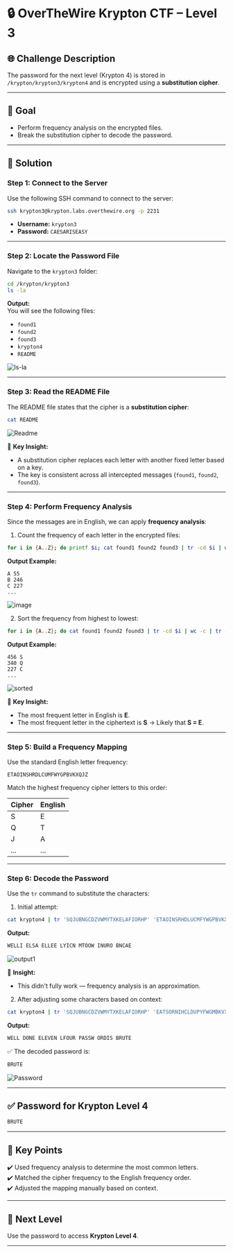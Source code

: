 # 🔒 OverTheWire Krypton CTF – Level 3

## 🌐 **Challenge Description**  
The password for the next level (Krypton 4) is stored in `/krypton/krypton3/krypton4` and is encrypted using a **substitution cipher**.

---

## 🎯 **Goal**  
- Perform frequency analysis on the encrypted files.  
- Break the substitution cipher to decode the password.  

---

## 🚀 **Solution**  

### **Step 1: Connect to the Server**  
Use the following SSH command to connect to the server:

```bash
ssh krypton3@krypton.labs.overthewire.org -p 2231
```

- **Username:** `krypton3`  
- **Password:** `CAESARISEASY`  

---

### **Step 2: Locate the Password File**  
Navigate to the `krypton3` folder:

```bash
cd /krypton/krypton3
ls -la
```

**Output:**  
You will see the following files:
- `found1`  
- `found2`  
- `found3`  
- `krypton4`  
- `README`  

![ls-la](https://github.com/user-attachments/assets/b881a3ec-081f-43ff-86f0-7fcc2d3473a1)

---

### **Step 3: Read the README File**  
The README file states that the cipher is a **substitution cipher**:

```bash
cat README
```

![Readme](https://github.com/user-attachments/assets/0fce5541-da37-465a-99c7-bb2eef6837b0)

📌 **Key Insight:**  
- A substitution cipher replaces each letter with another fixed letter based on a key.  
- The key is consistent across all intercepted messages (`found1`, `found2`, `found3`).  

---

### **Step 4: Perform Frequency Analysis**  
Since the messages are in English, we can apply **frequency analysis**:

1. Count the frequency of each letter in the encrypted files:

```bash
for i in {A..Z}; do printf $i; cat found1 found2 found3 | tr -cd $i | wc -c; done
```

**Output Example:**
```
A 55  
B 246  
C 227  
...
```
![image](https://github.com/user-attachments/assets/d8fabf12-40ae-4d0b-85cc-a625e9b067e0)


2. Sort the frequency from highest to lowest:

```bash
for i in {A..Z}; do cat found1 found2 found3 | tr -cd $i | wc -c | tr -d '\n'; printf " $i \n"; done | sort -nr
```

**Output Example:**
```
456 S  
340 Q  
227 C  
...
```

![sorted](https://github.com/user-attachments/assets/0ee8c96c-2044-4592-877d-938d0afb158f)


📌 **Key Insight:**  
- The most frequent letter in English is **E**.  
- The most frequent letter in the ciphertext is **S** → Likely that **S = E**.  

---

### **Step 5: Build a Frequency Mapping**  
Use the standard English letter frequency:

```
ETAOINSHRDLCUMFWYGPBVKXQJZ
```

Match the highest frequency cipher letters to this order:

| Cipher | English |  
|--------|---------|  
| S      | E       |  
| Q      | T       |  
| J      | A       |  
| ...    | ...     |  

---

### **Step 6: Decode the Password**  
Use the `tr` command to substitute the characters:

1. Initial attempt:

```bash
cat krypton4 | tr 'SQJUBNGCDZVWMYTXKELAFIORHP' 'ETAOINSRHDLUCMFYWGPBVKXQJZ'
```

**Output:**  
```bash
WELLI ELSA ELLEE LYICN MTOOW INURO BNCAE
```

![output1](https://github.com/user-attachments/assets/1ed82cb5-2a57-434d-ad5e-6d70e1894748)


📌 **Insight:**  
- This didn't fully work — frequency analysis is an approximation.  

2. After adjusting some characters based on context:

```bash
cat krypton4 | tr 'SQJUBNGCDZVWMYTXKELAFIORHP' 'EATSORNIHCLDUPYFWGMBKVXQJZ'
```

**Output:**  
```bash
WELL DONE ELEVEN LFOUR PASSW ORDIS BRUTE
```

✅ The decoded password is:

```bash
BRUTE
```

![Password](https://github.com/user-attachments/assets/30b1ee92-4807-4747-b3a3-676f3156b358)

---

## ✅ **Password for Krypton Level 4**  
```bash
BRUTE
```

---

## 🌟 **Key Points**  
✔️ Used frequency analysis to determine the most common letters.  
✔️ Matched the cipher frequency to the English frequency order.  
✔️ Adjusted the mapping manually based on context.  

---

## 🎯 **Next Level**  
Use the password to access **Krypton Level 4**.  

---
